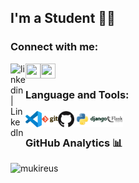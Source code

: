 

## I'm a Student 👨‍🎓

### Connect with me:
[<img align="left" alt="linkedin | LinkedIn" width="24px" src="https://raw.githubusercontent.com/peterthehan/peterthehan/master/assets/linkedin.svg" />][linkedin]
[<img align="left" height="24" width="24" src="https://cdn.jsdelivr.net/npm/simple-icons@v4/icons/instagram.svg" />][instagram]
[<img align="left" height="24" width="24" src="https://cdn.jsdelivr.net/npm/simple-icons@v4/icons/gmail.svg" />][gmail]

<br />


### Language and Tools:
[<img align="left" alt="Visual Studio Code" width="26px" src="https://raw.githubusercontent.com/github/explore/80688e429a7d4ef2fca1e82350fe8e3517d3494d/topics/visual-studio-code/visual-studio-code.png" />][vsCode]
[<img align="left" alt="Git" width="26px" src="https://raw.githubusercontent.com/github/explore/80688e429a7d4ef2fca1e82350fe8e3517d3494d/topics/git/git.png" />][git]
[<img align="left" alt="GitHub" width="26px" src="https://raw.githubusercontent.com/github/explore/78df643247d429f6cc873026c0622819ad797942/topics/github/github.png" />][github]
[<img align="left" alt="Python" width="26px" src="https://raw.githubusercontent.com/github/explore/cebd63002168a05a6a642f309227eefeccd92950/topics/python/python.png" />][python]
[<img align="left" alt="Django" width="26px" src="https://raw.githubusercontent.com/github/explore/cebd63002168a05a6a642f309227eefeccd92950/topics/django/django.png" />][django]
[<img align="left" alt="Flask" width="26px" src="https://raw.githubusercontent.com/github/explore/cebd63002168a05a6a642f309227eefeccd92950/topics/flask/flask.png" />][flask]

<br />

### GitHub Analytics 📊

  <img height="180em" align="left" src="https://github-readme-stats.vercel.app/api/top-langs?username=Kaancaki7&show_icons=true&locale=en&layout=compact&langs_count=8&theme=radical" alt="mukireus"/>
</a>

<br />
<br />


[instagram]: https://www.instagram.com/kaancakii/
[linkedin]: https://www.linkedin.com/in/kaancaki0/
[gmail]: mailto:kaancaki0@gmail.com
[vsCode]: https://code.visualstudio.com/
[git]: https://git-scm.com/
[github]: https://github.com/Kaancaki7
[python]: https://www.python.org/
[django]: https://www.djangoproject.com/
[flask]: https://flask.palletsprojects.com/en/2.0.x/
